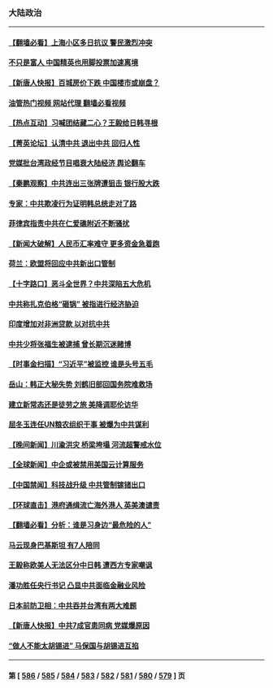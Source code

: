 ### 大陆政治
---
#### [【翻墙必看】上海小区多日抗议 警民激烈冲突](../../pages/ncid277/n14029318.md?07061645) 
#### [不只是富人 中国精英也用脚投票加速离境](../../pages/ncid277/n14029086.md?07061645) 
#### [【新唐人快报】百城房价下跌 中国楼市或崩盘？](../../pages/ncid277/n14029099.md?07061645) 
#### [油管热门视频 网站代理 翻墙必看视频](http://138.2.39.72:81/youtube.html?epic-marker?07061645)
#### [【热点互动】习喊团结藏二心？王毅给日韩寻根](../../pages/ncid277/n14029106.md?07061645) 
#### [【菁英论坛】认清中共 退出中共 回归人性](../../pages/ncid277/n14029094.md?07061645) 
#### [党媒批台湾政经节目唱衰大陆经济 舆论翻车](../../pages/ncid277/n14029066.md?07061645) 
#### [【秦鹏观察】中共连出三张牌遭狙击 银行股大跌](../../pages/ncid277/n14028999.md?07061645) 
#### [专家：中共欺凌行为证明韩总统走对了路](../../pages/ncid277/n14029064.md?07061645) 
#### [菲律宾指责中共在仁爱礁附近不断骚扰](../../pages/ncid277/n14029026.md?07061645) 
#### [【新闻大破解】人民币汇率难守 更多资金急着跑](../../pages/ncid277/n14028961.md?07061645) 
#### [荷兰：欧盟将回应中共新出口管制](../../pages/ncid277/n14029001.md?07061645) 
#### [【十字路口】恶斗全世界？中共深陷五大危机](../../pages/ncid277/n14028830.md?07061645) 
#### [中共称扎克伯格“砸锅” 被指进行经济胁迫](../../pages/ncid277/n14028986.md?07061645) 
#### [印度增加对非洲贷款 以对抗中共](../../pages/ncid277/n14028883.md?07061645) 
#### [中共少将张福生被逮捕 曾长期沉迷赌博](../../pages/ncid277/n14028966.md?07061645) 
#### [【时事金扫描】“习近平”被监控 谁是头号五毛](../../pages/ncid277/n14028879.md?07061645) 
#### [岳山：韩正大秘失势 刘鹤旧部回国务院难救场](../../pages/ncid277/n14028683.md?07061645) 
#### [建立新常态还是徒劳之旅 美降调耶伦访华](../../pages/ncid277/n14028848.md?07061645) 
#### [屈冬玉连任UN粮农组织干事 被爆为中共谋利](../../pages/ncid277/n14028579.md?07061645) 
#### [【晚间新闻】川渝洪灾 桥梁垮塌 河流超警戒水位](../../pages/ncid277/n14028679.md?07061645) 
#### [【全球新闻】中企或被禁用美国云计算服务](../../pages/ncid277/n14028677.md?07061645) 
#### [【中国禁闻】科技战升级 中共管制镓锗出口](../../pages/ncid277/n14028215.md?07061645) 
#### [【环球直击】港府通缉流亡海外港人 英美澳谴责](../../pages/ncid277/n14028294.md?07061645) 
#### [【翻墙必看】分析：谁是习身边“最危险的人”](../../pages/ncid277/n14028514.md?07061645) 
#### [马云现身巴基斯坦 有7人陪同](../../pages/ncid277/n14028441.md?07061645) 
#### [王毅称欧美人无法区分中日韩 遭西方专家嘲讽](../../pages/ncid277/n14028412.md?07061645) 
#### [潘功胜任央行书记 凸显中共面临金融业风险](../../pages/ncid277/n14028349.md?07061645) 
#### [日本前防卫相：中共吞并台湾有两大难题](../../pages/ncid277/n14027971.md?07061645) 
#### [【新唐人快报】中共7成官患同病 党媒爆原因](../../pages/ncid277/n14028281.md?07061645) 
#### [“做人不能太胡锡进” 马保国与胡锡进互掐](../../pages/ncid277/n14028307.md?07061645) 

---
#### 第 [ [586](./586.md?07061645) / [585](./585.md?07061645) / [584](./584.md?07061645) / [583](./583.md?07061645) / [582](./582.md?07061645) / [581](./581.md?07061645) / [580](./580.md?07061645) / [579](./579.md?07061645) ] 页
